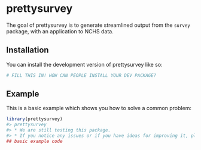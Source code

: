 
<!-- README.md is generated from README.Rmd. Please edit that file -->

# prettysurvey

<!-- badges: start -->
<!-- badges: end -->

The goal of prettysurvey is to generate streamlined output from the
`survey` package, with an application to NCHS data.

## Installation

You can install the development version of prettysurvey like so:

``` r
# FILL THIS IN! HOW CAN PEOPLE INSTALL YOUR DEV PACKAGE?
```

## Example

This is a basic example which shows you how to solve a common problem:

``` r
library(prettysurvey)
#> prettysurvey
#> * We are still testing this package.
#> * If you notice any issues or if you have ideas for improving it, please let me know.
## basic example code
```
